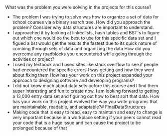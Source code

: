 What was the problem you were solving in the projects for this course?
- The problem I was trying to solve was how to organize a set of data for school courses via a binary search tree.
How did you approach the problem? Consider why data structures are important to understand.
- I approached it by looking at linkedlists, hash tables and BST's to figure out which one would be the best to use for this specific data set and I figued a bst would get the results the fastest due to its quick nature of combing through sets of data and organizing the data
How did you overcome any roadblocks you encountered while going through the activities or project?
- I used my textbook and I used sites like stack overflow to see if people had encountered the specific errors I was getting and how they went about fixing them 
How has your work on this project expanded your approach to designing software and developing programs?
- I did not know much about data sets before this course and I find them super interesting and fun to create now. I am looking forward to getting a 13,000 entry data set and figuring out how to best sort that data. 
How has your work on this project evolved the way you write programs that are maintainable, readable, and adaptable?# FinalDataStructures
- Making code that is easy to read, easy to maintain and easy to change is very important because in a workplace setting if your peers cannot read your code that is a huge issue and can cause the project to be prolonged because of that
